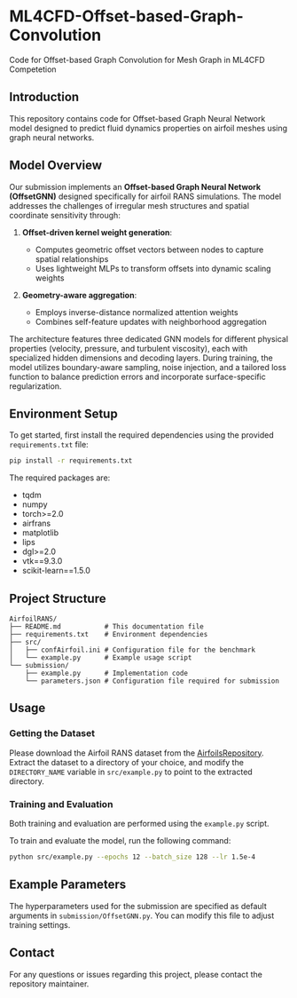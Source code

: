 # ML4CFD-Offset-based-Graph-Convolution
Code for Offset-based Graph Convolution for Mesh Graph in ML4CFD Competetion

## Introduction

This repository contains code for Offset-based Graph Neural Network model designed to predict fluid dynamics properties on airfoil meshes using graph neural networks.


## Model Overview

Our submission implements an **Offset-based Graph Neural Network (OffsetGNN)** designed specifically for airfoil RANS simulations. The model addresses the challenges of irregular mesh structures and spatial coordinate sensitivity through:

1. **Offset-driven kernel weight generation**:
   - Computes geometric offset vectors between nodes to capture spatial relationships
   - Uses lightweight MLPs to transform offsets into dynamic scaling weights

2. **Geometry-aware aggregation**:
   - Employs inverse-distance normalized attention weights
   - Combines self-feature updates with neighborhood aggregation

The architecture features three dedicated GNN models for different physical properties (velocity, pressure, and turbulent viscosity), each with specialized hidden dimensions and decoding layers. During training, the model utilizes boundary-aware sampling, noise injection, and a tailored loss function to balance prediction errors and incorporate surface-specific regularization.

## Environment Setup

To get started, first install the required dependencies using the provided `requirements.txt` file:

```bash
pip install -r requirements.txt
```

The required packages are:

- tqdm
- numpy
- torch>=2.0
- airfrans
- matplotlib
- lips
- dgl>=2.0
- vtk==9.3.0
- scikit-learn==1.5.0

## Project Structure

```
AirfoilRANS/
├── README.md           # This documentation file
├── requirements.txt    # Environment dependencies
├── src/
│   ├── confAirfoil.ini # Configuration file for the benchmark
│   └── example.py      # Example usage script
└── submission/
    ├── example.py      # Implementation code
    └── parameters.json # Configuration file required for submission
```

## Usage


### Getting the Dataset

Please download the Airfoil RANS dataset from the [AirfoilsRepository](https://airfrans.readthedocs.io/en/latest/notes/dataset.html#downloading-the-dataset). Extract the dataset to a directory of your choice, and modify the `DIRECTORY_NAME` variable in `src/example.py` to point to the extracted directory.

### Training and Evaluation

Both training and evaluation are performed using the `example.py` script.

To train and evaluate the model, run the following command:

```bash
python src/example.py --epochs 12 --batch_size 128 --lr 1.5e-4
```


## Example Parameters

The hyperparameters used for the submission are specified as default arguments in `submission/OffsetGNN.py`. You can modify this file to adjust training settings.




## Contact

For any questions or issues regarding this project, please contact the repository maintainer.